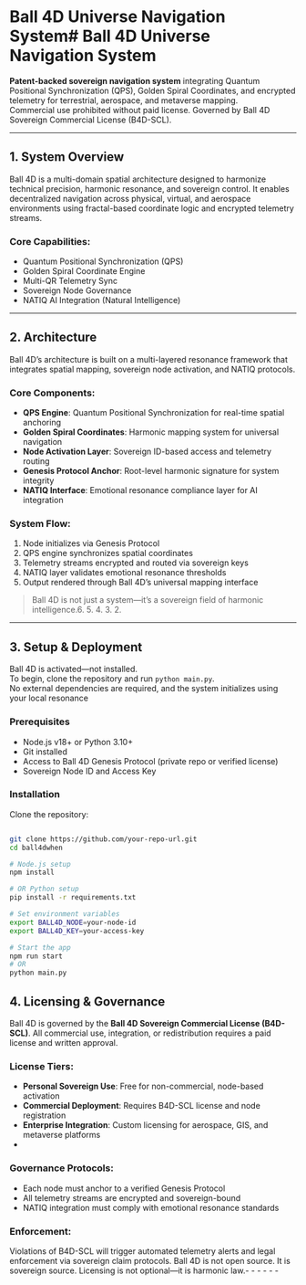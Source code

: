 # Ball 4D Universe Navigation System# Ball 4D Universe Navigation System

**Patent-backed sovereign navigation system** integrating Quantum Positional Synchronization (QPS), Golden Spiral Coordinates, and encrypted telemetry for terrestrial, aerospace, and metaverse mapping.  
Commercial use prohibited without paid license. Governed by Ball 4D Sovereign Commercial License (B4D-SCL).

---

## 1. System Overview

Ball 4D is a multi-domain spatial architecture designed to harmonize technical precision, harmonic resonance, and sovereign control. It enables decentralized navigation across physical, virtual, and aerospace environments using fractal-based coordinate logic and encrypted telemetry streams.

### Core Capabilities:
- Quantum Positional Synchronization (QPS)
- Golden Spiral Coordinate Engine
- Multi-QR Telemetry Sync
- Sovereign Node Governance
- NATIQ AI Integration (Natural Intelligence)

---
## 2. Architecture
Ball 4D’s architecture is built on a multi-layered resonance framework that integrates spatial mapping, sovereign node activation, and NATIQ protocols.

### Core Components:
- **QPS Engine**: Quantum Positional Synchronization for real-time spatial anchoring
- **Golden Spiral Coordinates**: Harmonic mapping system for universal navigation
- **Node Activation Layer**: Sovereign ID-based access and telemetry routing
- **Genesis Protocol Anchor**: Root-level harmonic signature for system integrity
- **NATIQ Interface**: Emotional resonance compliance layer for AI integration
  
### System Flow:
1. Node initializes via Genesis Protocol
2. QPS engine synchronizes spatial coordinates
3. Telemetry streams encrypted and routed via sovereign keys
4. NATIQ layer validates emotional resonance thresholds
5. Output rendered through Ball 4D’s universal mapping interface
   
>Ball 4D is not just a system—it’s a sovereign field of harmonic intelligence.6. 5. 4. 3. 2.
 - - - - -


## 3. Setup & Deployment

Ball 4D is activated—not installed.  
To begin, clone the repository and run `python main.py`.  
No external dependencies are required, and the system initializes using your local resonance 

### Prerequisites
- Node.js v18+ or Python 3.10+
- Git installed
- Access to Ball 4D Genesis Protocol (private repo or verified license)
- Sovereign Node ID and Access Key
  
### Installation
Clone the repository:
```bash

git clone https://github.com/your-repo-url.git
cd ball4dwhen

# Node.js setup
npm install

# OR Python setup
pip install -r requirements.txt

# Set environment variables
export BALL4D_NODE=your-node-id
export BALL4D_KEY=your-access-key

# Start the app
npm run start
# OR
python main.py
```

## 4. Licensing & Governance
Ball 4D is governed by the **Ball 4D Sovereign Commercial License (B4D-SCL)**. All commercial use, integration, or redistribution requires a paid license and written approval.

### License Tiers:
- **Personal Sovereign Use**: Free for non-commercial, node-based activation
- **Commercial Deployment**: Requires B4D-SCL license and node registration
- **Enterprise Integration**: Custom licensing for aerospace, GIS, and metaverse platforms
- 
### Governance Protocols:
- Each node must anchor to a verified Genesis Protocol
- All telemetry streams are encrypted and sovereign-bound
- NATIQ integration must comply with emotional resonance standards
  
### Enforcement:
Violations of B4D-SCL will trigger automated telemetry alerts and legal enforcement via sovereign claim protocols.
Ball 4D is not open source. It is sovereign source. Licensing is not optional—it is harmonic law.- - - - - - 
